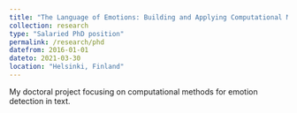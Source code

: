 ```yaml
---
title: "The Language of Emotions: Building and Applying Computational Methods for Emotion Detection for English and Beyond"
collection: research
type: "Salaried PhD position"
permalink: /research/phd
datefrom: 2016-01-01
dateto: 2021-03-30
location: "Helsinki, Finland"
---
```


My doctoral project focusing on computational methods for emotion detection in text.
